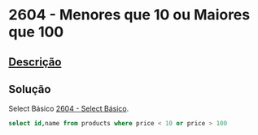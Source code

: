 # 2604 - Menores que 10 ou Maiores que 100

## [Descrição](https://judge.beecrowd.com/pt/problems/view/2604)

## Solução

Select Básico [2604 - Select Básico](../2604/README.md).

```sql
select id,name from products where price < 10 or price > 100
```
